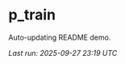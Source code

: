 # p_train

Auto-updating README demo.

<!--START_SECTION:status-->
_Last run: 2025-09-27 23:19 UTC_
<!--END_SECTION:status-->



































































































































































































































































































































































































































































































































































































































































































































































































































